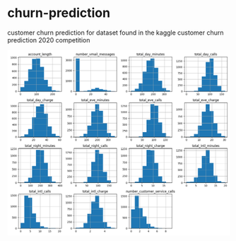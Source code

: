 # churn-prediction
customer churn prediction for dataset found in the kaggle customer churn prediction 2020 competition

![Histograms](histograms.png)
